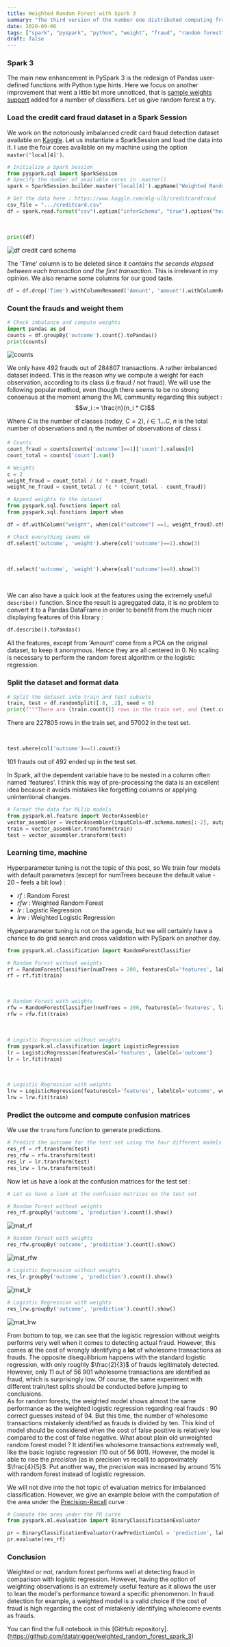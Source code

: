 ```yaml
---
title: Weighted Random Forest with Spark 3
summary: "The third version of the number one distributed computing framework Spark was released in June 2020. Sample weights support was implemented for tree-based algorithms : decision tree, gradient tree boosting and random forest. Today we experiment with this new feature on an imbalanced dataset about credit card fraud."
date: 2020-09-06
tags: ["spark", "pyspark", "python", "weight", "fraud", "random forest"]
draft: false
---
```


### Spark 3

The main new enhancement in PySpark 3 is the redesign of Pandas user-defined functions with Python type hints. Here we focus on another improvement that went a little bit more unnoticed, that is [sample weights support](https://databricks.com/blog/2020/05/20/new-pandas-udfs-and-python-type-hints-in-the-upcoming-release-of-apache-spark-3-0.html) added for a number of classifiers. Let us give random forest a try.

### Load the credit card fraud dataset in a Spark Session

We work on the notoriously imbalanced credit card fraud detection dataset available on [Kaggle](https://www.kaggle.com/mlg-ulb/creditcardfraud). Let us instantiate a SparkSession and load the data into it. I use the four cores available on my machine using the option ```master('local[4]')```.  

```python
# Initialize a Spark Session
from pyspark.sql import SparkSession
# Specify the number of available cores in .master()
spark = SparkSession.builder.master('local[4]').appName('Weighted Random Forest with Spark 3').getOrCreate()

# Get the data here : https://www.kaggle.com/mlg-ulb/creditcardfraud
csv_file = ".../creditcard.csv"
df = spark.read.format("csv").option("inferSchema", "true").option("header", "true").load(csv_file)
```

&nbsp;

```python
print(df)
```

![df credit card schema](/res/spark_3_imbalanced/img/colnames.png)

The 'Time' column is to be deleted since it *contains the seconds elapsed between each transaction and the first transaction*. This is irrelevant in my opinion. We also rename some columns for our good taste.

```python
df = df.drop('Time').withColumnRenamed('Amount', 'amount').withColumnRenamed('Class', 'outcome')
```

### Count the frauds and weight them

```python
# Check imbalance and compute weights
import pandas as pd
counts = df.groupBy('outcome').count().toPandas()
print(counts)
```

![counts](/res/spark_3_imbalanced/img/counts.png)

We only have 492 frauds out of 284807 transactions. A rather imbalanced dataset indeed. This is the reason why we compute a weight for each observation, according to its class (i.e fraud / not fraud). We will use the following popular method, even though there seems to be no strong consensus at the moment among the ML community regarding this subject : $$w_i := \frac{n}{n_i * C}$$

Where $C$ is the number of classes (today, $C = 2$), $i \in {1...C}$, $n$ is the total number of observations and $n_i$ the number of observations of class $i$.

```python
# Counts
count_fraud = counts[counts['outcome']==1]['count'].values[0]
count_total = counts['count'].sum()

# Weights
c = 2
weight_fraud = count_total / (c * count_fraud)
weight_no_fraud = count_total / (c * (count_total - count_fraud))

# Append weights to the dataset
from pyspark.sql.functions import col
from pyspark.sql.functions import when

df = df.withColumn("weight", when(col("outcome") ==1, weight_fraud).otherwise(weight_no_fraud))

# Check everything seems ok
df.select('outcome', 'weight').where(col('outcome')==1).show(3)
```

&nbsp;

```python
df.select('outcome', 'weight').where(col('outcome')==0).show(3)
```

&nbsp;

We can also have a quick look at the features using the extremely useful ```describe()``` function. Since the result is agreggated data, it is no problem to convert it to a Pandas DataFrame in order to benefit from the much nicer displaying features of this library :

```python
df.describe().toPandas()
```

All the features, except from 'Amount' come from a PCA on the original dataset, to keep it anonymous. Hence they are all centered in 0. No scaling is necessary to perform the random forest algorithm or the logistic regression.

### Split the dataset and format data

```python
# Split the dataset into train and test subsets
train, test = df.randomSplit([.8, .2], seed = 0)
print(f"""There are {train.count()} rows in the train set, and {test.count()} in the test set""")
```

There are 227805 rows in the train set, and 57002 in the test set.

&nbsp;

```python
test.where(col('outcome')==1).count()
```

101 frauds out of 492 ended up in the test set.  
  
In Spark, all the dependent variable have to be nested in a column often named 'features'. I think this way of pre-processing the data is an excellent idea because it avoids mistakes like forgetting columns or applying unintentional changes.

```python
# Format the data for MLlib models
from pyspark.ml.feature import VectorAssembler
vector_assembler = VectorAssembler(inputCols=df.schema.names[:-2], outputCol="features")
train = vector_assembler.transform(train)
test = vector_assembler.transform(test)
```

### Learning time, machine

Hyperparameter tuning is not the topic of this post, so We train four models with default parameters (except for numTrees because the default value - 20 - feels a bit low) :

* *rf* : Random Forest
* *rfw* : Weighted Random Forest
* *lr* : Logistic Regression
* *lrw* : Weighted Logistic Regression  

Hyperparameter tuning is not on the agenda, but we will certainly have a chance to do grid search and cross validation with PySpark on another day.

```python
from pyspark.ml.classification import RandomForestClassifier

# Random Forest without weights
rf = RandomForestClassifier(numTrees = 200, featuresCol='features', labelCol='outcome', seed=0)
rf = rf.fit(train)
```
&nbsp;

```python
# Random Forest with weights
rfw = RandomForestClassifier(numTrees = 200, featuresCol='features', labelCol='outcome', weightCol='weight', seed=0)
rfw = rfw.fit(train)
```
&nbsp;

```python
# Logistic Regression without weights
from pyspark.ml.classification import LogisticRegression
lr = LogisticRegression(featuresCol='features', labelCol='outcome')
lr = lr.fit(train)
```
&nbsp;

```python
# Logistic Regression with weights
lrw = LogisticRegression(featuresCol='features', labelCol='outcome', weightCol='weight')
lrw = lrw.fit(train)
```

### Predict the outcome and compute confusion matrices

We use the ```transform``` function to generate predictions.

```python
# Predict the outcome for the test set using the four different models computed above
res_rf = rf.transform(test)
res_rfw = rfw.transform(test)
res_lr = lr.transform(test)
res_lrw = lrw.transform(test)
```

Now let us have a look at the confusion matrices for the test set :  

```python
# Let us have a look at the confusion matrices on the test set

# Random Forest without weights
res_rf.groupBy('outcome', 'prediction').count().show()
```

![mat_rf](/res/spark_3_imbalanced/img/mat_rf.png)

```python
# Random Forest with weights
res_rfw.groupBy('outcome', 'prediction').count().show()
```

![mat_rfw](/res/spark_3_imbalanced/img/mat_rfw.png)

```python
# Logistic Regression without weights
res_lr.groupBy('outcome', 'prediction').count().show()
```

![mat_lr](/res/spark_3_imbalanced/img/mat_lr.png)

```python
# Logistic Regression with weights
res_lrw.groupBy('outcome', 'prediction').count().show()
```

![mat_lrw](/res/spark_3_imbalanced/img/mat_lrw.png)

From bottom to top, we can see that the logistic regression without weights performs very well when it comes to detecting actual fraud. However, this comes at the cost of wrongly identifying a **lot** of wholesome transactions as frauds. The opposite disequilibrium happens with the standard logistic regression, with only roughly $\frac{2}{3}$ of frauds legitimately detected. However, only 11 out of 56 901 wholesome transactions are identified as fraud, which is surprisingly low. Of course, the same experiment with different train/test splits should be conducted before jumping to conclusions.  
As for random forests, the weighted model shows almost the same performance as the weighted logistic regression regarding real frauds : 90 correct guesses instead of 94. But this time, the number of wholesome transactions mistakenly identified as frauds is divided by ten. This kind of model should be considered when the cost of false positive is relatively low compared to the cost of false negative. What about plain old unweighted random forest model ? It identifies wholesome transactions extremely well, like the basic logistic regression (10 out of 56 901). However, the model is able to rise the *precision* (as in precision vs recall) to approximately $\frac{4}{5}$. Put another way, the *precision* was increased by around 15% with random forest instead of logistic regression.  
  
We will not dive into the hot topic of evaluation metrics for imbalanced classification. However, we give an example below with the computation of the area under the [Precision-Recall](https://scikit-learn.org/stable/auto_examples/model_selection/plot_precision_recall.html) curve :

```python
# Compute the area under the PR curve
from pyspark.ml.evaluation import BinaryClassificationEvaluator

pr = BinaryClassificationEvaluator(rawPredictionCol = 'prediction', labelCol="outcome", metricName="areaUnderPR")
pr.evaluate(res_rf)
```

### Conclusion

Weighted or not, random forest performs well at detecting fraud in comparison with logistic regression. However, having the option of weighting observations is an extremely useful feature as it allows the user to lean the model's performance toward a specific phenomenon. In fraud detection for example, a weighted model is a valid choice if the cost of fraud is high regarding the cost of mistakenly identifying wholesome events as frauds.

You can find the full notebook in this [GitHub repository].(https://github.com/datatrigger/weighted_random_forest_spark_3)

&nbsp;
